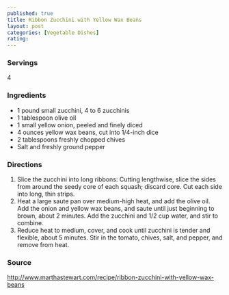 ```yaml
---
published: true
title: Ribbon Zucchini with Yellow Wax Beans
layout: post
categories: [Vegetable Dishes]
rating: 
---
```

### Servings
4

### Ingredients
- 1 pound small zucchini, 4 to 6 zucchinis
- 1 tablespoon olive oil
- 1 small yellow onion, peeled and finely diced
- 4 ounces yellow wax beans, cut into 1/4-inch dice
- 2 tablespoons freshly chopped chives
- Salt and freshly ground pepper




### Directions
1. Slice the zucchini into long ribbons: Cutting lengthwise, slice the sides from around the seedy core of each squash; discard core. Cut each side into long, thin strips.
2. Heat a large saute pan over medium-high heat, and add the olive oil. Add the onion and yellow wax beans, and saute until just beginning to brown, about 2 minutes. Add the zucchini and 1/2 cup water, and stir to combine.
3. Reduce heat to medium, cover, and cook until zucchini is tender and flexible, about 5 minutes. Stir in the tomato, chives, salt, and pepper, and remove from heat.

### Source
<a href="http://www.marthastewart.com/recipe/ribbon-zucchini-with-yellow-wax-beans" target="new">http://www.marthastewart.com/recipe/ribbon-zucchini-with-yellow-wax-beans</a>
